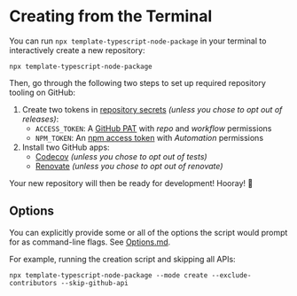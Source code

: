 # Creating from the Terminal

You can run `npx template-typescript-node-package` in your terminal to interactively create a new repository:

```shell
npx template-typescript-node-package
```

Then, go through the following two steps to set up required repository tooling on GitHub:

1. Create two tokens in [repository secrets](https://docs.github.com/en/actions/security-guides/encrypted-secrets) _(unless you chose to opt out of releases)_:
   - `ACCESS_TOKEN`: A [GitHub PAT](https://github.com/settings/tokens/new) with _repo_ and _workflow_ permissions
   - `NPM_TOKEN`: An [npm access token](https://docs.npmjs.com/creating-and-viewing-access-tokens/) with _Automation_ permissions
2. Install two GitHub apps:
   - [Codecov](https://github.com/marketplace/codecov) _(unless you chose to opt out of tests)_
   - [Renovate](https://github.com/marketplace/renovate) _(unless you chose to opt out of renovate)_

Your new repository will then be ready for development!
Hooray! 🥳

## Options

You can explicitly provide some or all of the options the script would prompt for as command-line flags.
See [Options.md](./Options.md).

For example, running the creation script and skipping all APIs:

```shell
npx template-typescript-node-package --mode create --exclude-contributors --skip-github-api
```
